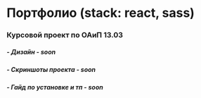 # Портфолио (stack: react, sass)
### Курсовой проект по ОАиП 13.03
##### - Дизайн - *soon*
##### - Скриншоты проекта - *soon*
##### - Гайд по установке и тп - *soon*
